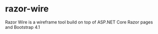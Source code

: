 # razor-wire
Razor Wire is a wireframe tool build on top of ASP.NET Core Razor pages and Bootstrap 4.1
